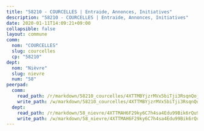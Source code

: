 ```yaml
---
title: "58210 - COURCELLES | Entraide, Annonces, Initiatives"
description: "58210 - COURCELLES | Entraide, Annonces, Initiatives"
date: 2020-01-11T14:09:21+09:00
collapsible: false
layout: commune
comm:
  nom: "COURCELLES"
  slug: courcelles
  cp: "58210"
dept:
  nom: "Nièvre"
  slug: nievre
  num: "58"
peerpad:
  comm:
    read_path: /r/markdown/58210_courcelles/4XTTMBYjzrMVx5biTji3RsqnQojeUVHrBxW559CZC2QyXgWTo
    write_path: /w/markdown/58210_courcelles/4XTTMBYjzrMVx5biTji3RsqnQojeUVHrBxW559CZC2QyXgWTo-K3TgURYh4QrAz2R6QCCwp5qEcUu8Rr7FCNkJHQR1PzjkW3SDquyiW5BWTGJaCkLSrnTLUkcrncB8r43uUVf8RqyUtzLHbn41xuoMnaa9qc2pL1vnJi2AUUV9jYcSutuVL8hxhfYH
  dept:
    read_path: /r/markdown/58_nievre/4XTTMAH6F29ky6C7h4sa4Edu99Bik6rQu9XbiuBD1DvLw22pb
    write_path: /w/markdown/58_nievre/4XTTMAH6F29ky6C7h4sa4Edu99Bik6rQu9XbiuBD1DvLw22pb-K3TgUtHs3LnA4VP5N1eQxK9UkiWFz8M5ZP7N97wnUEM9Wfw65apM3LnvEX8HhP2Sd27LDh5t4GgmkbGDUaCqpnkD9BJGbaMbkS8idf1DYkYaRo6rACHXiR4PjahH89PiAFqFL3Lf
---
```


